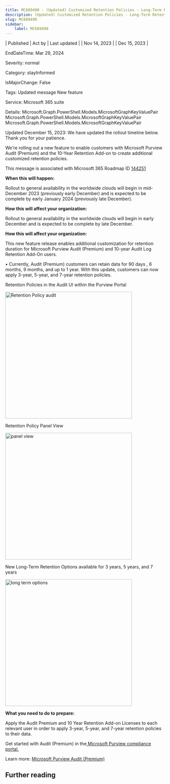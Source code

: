 ```yaml
---
title: MC689490 - (Updated) Customized Retention Policies - Long-Term Retention
description: (Updated) Customized Retention Policies - Long-Term Retention
slug: MC689490
sidebar:
    label: MC689490
---
```


| Published | Act by | Last updated |
| Nov 14, 2023 |  | Dec 15, 2023 |

EndDateTime: Mar 29, 2024

Severity: normal

Category: stayInformed

IsMajorChange: False

Tags: Updated message New feature

Service: Microsoft 365 suite

Details: Microsoft.Graph.PowerShell.Models.MicrosoftGraphKeyValuePair Microsoft.Graph.PowerShell.Models.MicrosoftGraphKeyValuePair Microsoft.Graph.PowerShell.Models.MicrosoftGraphKeyValuePair

<p>Updated December 15, 2023: We have updated the rollout timeline below. Thank you for your patience.</p><p>We're rolling out a new feature to enable customers with Microsoft Purview Audit (Premium) and the 10-Year Retention Add-on to create additional customized retention policies.<p></p>
<p>This message is associated with Microsoft 365 Roadmap ID <a href="https://www.microsoft.com/microsoft-365/roadmap?filters=&amp;searchterms=144251" target="_blank">144251</a></p>
<p><b>When this will happen:</b></p>

<p>Rollout to general availability in the worldwide clouds will begin in mid-December 2023 (previously early December) and is expected to be complete by early January 2024 (previously late December).</p>

<p><b>How this will affect your organization:</b></p>

<p>Rollout to general availability in the worldwide clouds will begin in early December and is expected to be complete by late December.
</p><p><b>How this will affect your organization:</b> 
</p><p>This new feature release enables additional customization for retention duration for Microsoft Purview Audit (Premium) and 10-year Audit Log Retention Add-On users. 
</p><p>•	Currently, Audit (Premium) customers can retain data for 90 days      , 6 months, 9 months, and up to 1 year. With this update, customers can now apply 3-year, 5-year, and 7-year retention policies.</p><p>Retention Policies in the Audit UI within the Purview Portal
</p><p><img src="https://img-prod-cms-rt-microsoft-com.akamaized.net/cms/api/am/imageFileData/RW1eMYX?ver=c1f6" style="width: 400px;" alt="Retention Policy audit"><br></p><p>Retention Policy Panel View&nbsp;</p><p><img src="https://img-prod-cms-rt-microsoft-com.akamaized.net/cms/api/am/imageFileData/RW1eMZ0?ver=7d9a" style="width: 400px;" alt="panel view"><br></p><p>New Long-Term Retention Options available for 3 years, 5 years, and 7 years</p><p><img src="https://img-prod-cms-rt-microsoft-com.akamaized.net/cms/api/am/imageFileData/RW1ePxM?ver=b61e" style="width: 400px;" alt="long term options"><br></p>
<p><b>What you need to do to prepare:</b></p>
<p>Apply the Audit Premium and 10 Year Retention Add-on Licenses to each relevant user in order to apply 3-year, 5-year, and 7-year retention policies to their data. 
</p><p>Get started with Audit (Premium) in the<a href="https://purview.microsoft.com/compliance" target="_blank"> Microsoft Purview compliance portal.</a></p><p>
</p><p>Learn more: <a href="https://learn.microsoft.com/microsoft-365/compliance/audit-premium?view=o365-worldwide" target="_blank">Microsoft Purview Audit (Premium)</a>
</p>

## Further reading
